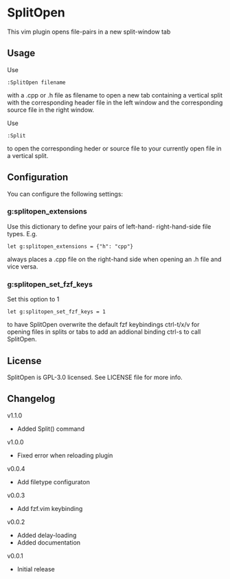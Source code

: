 # SplitOpen

This vim plugin opens file-pairs in a new split-window tab

## Usage

Use 

	:SplitOpen filename 

with a .cpp or .h file as filename to open a new tab containing a vertical split
with the corresponding header file in the left window and the corresponding
source file in the right window.

Use

	:Split

to open the corresponding heder or source file to your currently open file in
a vertical split.

## Configuration

You can configure the following settings:

### g:splitopen_extensions

Use this dictionary to define your pairs of left-hand- right-hand-side file
types. E.g.

	let g:splitopen_extensions = {"h": "cpp"}

always places a .cpp file on the right-hand side when opening an .h file and
vice versa.

### g:splitopen_set_fzf_keys

Set this option to 1 

	let g:splitopen_set_fzf_keys = 1

to have SplitOpen overwrite the default fzf keybindings ctrl-t/x/v for opening 
files in splits or tabs to add an addional binding ctrl-s to call SplitOpen.

## License

SplitOpen is GPL-3.0 licensed. See LICENSE file for more info.

## Changelog 

v1.1.0
* Added Split() command

v1.0.0
* Fixed error when reloading plugin

v0.0.4
* Add filetype configuraton

v0.0.3
* Add fzf.vim keybinding

v0.0.2
* Added delay-loading
* Added documentation

v0.0.1
* Initial release
